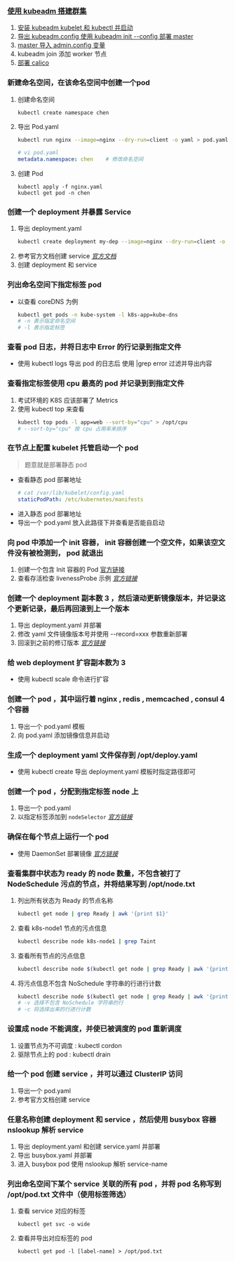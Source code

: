 ### [使用 kubeadm 搭建群集](https://kubernetes.io/zh/docs/setup/production-environment/tools/kubeadm/create-cluster-kubeadm/)
1. [安装 kubeadm kubelet 和 kubectl 并启动](https://v1-19.docs.kubernetes.io/zh/docs/setup/production-environment/tools/kubeadm/install-kubeadm/#%E5%AE%89%E8%A3%85-kubeadm-kubelet-%E5%92%8C-kubectl)
2. [导出 kubeadm.config 使用 kubeadm init --config 部署 master](https://kubernetes.io/zh/docs/reference/setup-tools/kubeadm/kubeadm-config/#cmd-config-print-init-defaults)
3. [master 导入 admin.config 变量](https://kubernetes.io/zh/docs/setup/production-environment/tools/kubeadm/create-cluster-kubeadm/#%E6%9B%B4%E5%A4%9A%E4%BF%A1%E6%81%AF)
4. kubeadm join 添加 worker 节点
5. [部署 calico](https://docs.projectcalico.org/manifests/calico.yaml)

### 新建命名空间，在该命名空间中创建一个pod
1. 创建命名空间
    ```bash
    kubectl create namespace chen
    ```
2. 导出 Pod.yaml
    ```bash
    kubectl run nginx --image=nginx --dry-run=client -o yaml > pod.yaml   # 导出 pod.yaml 模板
    ```
    ```yaml
    # vi pod.yaml
    metadata.namespace: chen    # 修改命名空间
    ```
3. 创建 Pod
    ```
    kubectl apply -f nginx.yaml
    kubectl get pod -n chen
    ```

### 创建一个 deployment 并暴露 Service
1. 导出 deployment.yaml
    ```bash
    kubectl create deployment my-dep --image=nginx --dry-run=client -o yaml > deployment.yaml
    ```
2. 参考官方文档创建 service _[官方文档](https://kubernetes.io/zh/docs/concepts/services-networking/service/#%E5%AE%9A%E4%B9%89-service)_
3. 创建 deployment 和 service

###  列出命名空间下指定标签 pod
- 以查看 coreDNS 为例
    ```bash
    kubectl get pods -n kube-system -l k8s-app=kube-dns
    # -n 表示指定命名空间
    # -l 表示指定标签
    ```

### 查看 pod 日志，并将日志中 Error 的行记录到指定文件
- 使用 kubectl logs 导出 pod 的日志后 使用 |grep error 过滤并导出内容

### 查看指定标签使用 cpu 最高的 pod 并记录到到指定文件
1. 考试环境的 K8S 应该部署了 Metrics
2. 使用 kubectl top 来查看
    ```bash
    kubectl top pods -l app=web --sort-by="cpu" > /opt/cpu
    # --sort-by="cpu" 按 cpu 占用率来排序
    ```
### 在节点上配置 kubelet 托管启动一个 pod
> 题意就是部署静态 pod
- 查看静态 pod 部署地址
    ```yaml
    # cat /var/lib/kubelet/config.yaml
    staticPodPath: /etc/kubernetes/manifests
    ```
- 进入静态 pod 部署地址
- 导出一个 pod.yaml 放入此路径下并查看是否能自启动

### 向 pod 中添加一个 init 容器， init 容器创建一个空文件，如果该空文件没有被检测到， pod 就退出
1. 创建一个包含 Init 容器的 Pod [官方链接](https://kubernetes.io/zh/docs/tasks/configure-pod-container/configure-pod-initialization/#creating-a-pod-that-has-an-init-container)
2. 查看存活检查 livenessProbe 示例 _[官方链接](https://kubernetes.io/zh/docs/tasks/configure-pod-container/configure-liveness-readiness-startup-probes/#define-a-liveness-command)_

### 创建一个 deployment 副本数 3 ，然后滚动更新镜像版本，并记录这个更新记录，最后再回滚到上一个版本
1. 导出 deployment.yaml 并部署
2. 修改 yaml 文件镜像版本号并使用 --record=xxx 参数重新部署
3. 回滚到之前的修订版本 _[官方链接](https://kubernetes.io/zh/docs/concepts/workloads/controllers/deployment/#rolling-back-to-a-previous-revision)_

### 给 web deployment 扩容副本数为 3
- 使用 kubectl scale 命令进行扩容

### 创建一个 pod ，其中运行着 nginx , redis , memcached , consul 4 个容器
1. 导出一个 pod.yaml 模板
2. 向 pod.yaml 添加镜像信息并启动

### 生成一个 deployment yaml 文件保存到 /opt/deploy.yaml
 - 使用 kubectl create 导出 deployment.yaml 模板时指定路径即可

### 创建一个 pod ，分配到指定标签 node 上
1. 导出一个 pod.yaml
2. 以指定标签添加到 `nodeSelector` _[官方链接](https://kubernetes.io/zh/docs/concepts/scheduling-eviction/assign-pod-node/#%E6%AD%A5%E9%AA%A4%E4%BA%8C-%E6%B7%BB%E5%8A%A0-nodeselector-%E5%AD%97%E6%AE%B5%E5%88%B0-pod-%E9%85%8D%E7%BD%AE%E4%B8%AD)_

### 确保在每个节点上运行一个 pod
- 使用 DaemonSet 部署镜像 _[官方链接](https://kubernetes.io/zh/docs/concepts/workloads/controllers/daemonset/#%E5%88%9B%E5%BB%BA-daemonset)_

### 查看集群中状态为 ready 的 node 数量，不包含被打了 NodeSchedule 污点的节点，并将结果写到 /opt/node.txt
1. 列出所有状态为 Ready 的节点名称
    ```bash
    kubectl get node | grep Ready | awk '{print $1}'
    ```
2. 查看 k8s-node1 节点的污点信息
    ```bash
    kubectl describe node k8s-node1 | grep Taint
    ```
3. 查看所有节点的污点信息
    ```bash
    kubectl describe node $(kubectl get node | grep Ready | awk '{print $1}') | grep Taint
    ```
4. 将污点信息不包含 NoSchedule 字符串的行进行计数
    ```bash
    kubectl describe node $(kubectl get node | grep Ready | awk '{print $1}') | grep Taint | grep -vc NoSchedule
    # -v 选择不包含 NoSchedule 字符串的行
    # -c 将选择出来的行进行计数
    ```
### 设置成 node 不能调度，并使已被调度的 pod 重新调度
1. 设置节点为不可调度 : kubectl cordon
2. 驱除节点上的 pod : kubectl drain

### 给一个 pod 创建 service ，并可以通过 ClusterIP 访问
1. 导出一个 pod.yaml
2. 参考官方文档创建 service

### 任意名称创建 deployment 和 service ，然后使用 busybox 容器 nslookup 解析 service
 1. 导出 deployment.yaml 和创建 service.yaml 并部署
 2. 导出 busybox.yaml 并部署
 3. 进入 busybox pod 使用 nslookup 解析 service-name

 ### 列出命名空间下某个 service 关联的所有 pod ，并将 pod 名称写到 /opt/pod.txt 文件中（使用标签筛选）
 1. 查看 service 对应的标签
    ```
    kubectl get svc -o wide 
    ```
 2. 查看并导出对应标签的 pod
    ```
    kubectl get pod -l [label-name] > /opt/pod.txt
    ```